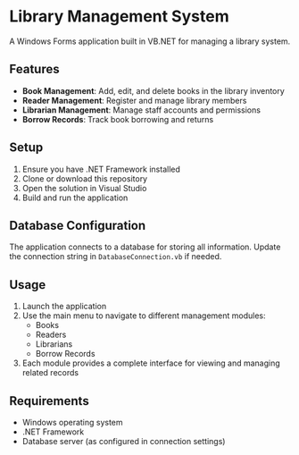 # Library Management System

A Windows Forms application built in VB.NET for managing a library system.

## Features

- **Book Management**: Add, edit, and delete books in the library inventory
- **Reader Management**: Register and manage library members
- **Librarian Management**: Manage staff accounts and permissions
- **Borrow Records**: Track book borrowing and returns

## Setup

1. Ensure you have .NET Framework installed
2. Clone or download this repository
3. Open the solution in Visual Studio
4. Build and run the application

## Database Configuration

The application connects to a database for storing all information. Update the connection string in `DatabaseConnection.vb` if needed.

## Usage

1. Launch the application
2. Use the main menu to navigate to different management modules:
   - Books
   - Readers
   - Librarians
   - Borrow Records
3. Each module provides a complete interface for viewing and managing related records

## Requirements

- Windows operating system
- .NET Framework
- Database server (as configured in connection settings) 
